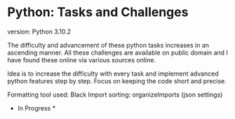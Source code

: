 # Python: Tasks and Challenges

version: Python 3.10.2

The difficulty and advancement of these python tasks increases in an ascending manner.
All these challenges are available on public domain and I have found these online via various sources online.

Idea is to increase the difficulty with every task and implement advanced python features step by step.
Focus on keeping the code short and precise.

Formatting tool used: Black 
Import sorting: organizeImports (json settings)

* In Progress *


